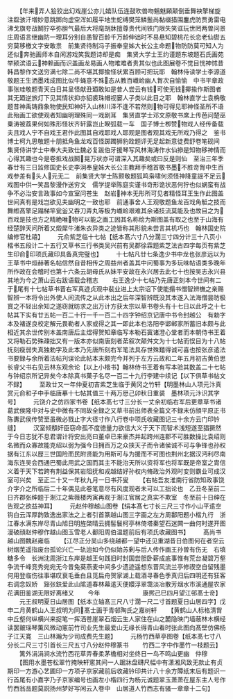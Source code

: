 <!-- { "loadSidebar": true } -->
　　【年来弄人狯狡出幻戏崖公亦儿嬉队伍连鼓吹兽吻魑魅頥颠倒垂舞袂擎梯旋注盌骇汗増妙意跳踯向虚空浑如履平地生蛇缚樊笼鳞鬛尚黏缀猎围鏖虎防贾勇雷电沸戈旗夸战鬭狞卒弥胆气最后大将麾胡牀擅尊贵代间铁门限失笑诓玩世罔两曽问景庄周语言继幽防一理耳分别自愚智百龄千万龄伸诎时不易悬知碧桃花长恋老仙辔五穷莫移檄文字安敢祟　前集贤待制冯子振奉皇姊大长公主命题物防防莫可知人为还似奔驰画师本自闲游戏笑我题诗却是痴　集贤大学士王约谨题东坡题石氏画苑举颍滨语云神赖画而识盖画龙易画人物难难者贵其似也此图展卷不觉目恍神怵昔韩昌黎作文送穷满七除二尚不堪其揶揄怪状累百顾可把玩耶　翰林侍读学士李源道敬题王生洒墨戏成图比似牛蝇意不殊态从教百巇崄幽人胷次自愉愉　中书平章政事张珪敬题青天白日其呈怪献丑廼敢如是昔人尝云有钱可使无钱揶揄作斯图者其无廼逆旅灯下见其情状抑亦貂裘珠帽视窭人子类以此目之耶　翰林直学士袁桷敬题昔神禹铸鼎象物使民知神奸入山林川泽不逢不若然则物可得见耶神怪圣所不语此殆画工欲使观者知幽明理殊同一戏剧耳　集贤直学士邓文原敬书席上传芭问楚巫乗涛被荔果何如殊形怪状齐轩露岂止睽弧载一车　国子博士栁赞物戏人经传备载夫且戏人宁不自戏王君作此图其自戏耶戏人耶观是图者观其戏无所戏乃得之　鉴书博士柯九思敬题十朋抵角鱼龙戏百怪踯躅狮豹跧题评无足起新意徒费舒卷笔砚间　集贤侍讲学士中奉大夫致仕魏必复跋伯牙援琴写风林海涛作水仙撡是知物移神情而心得其趣也今是卷抵戏战鬭晃万状亦可谓深入其趣矣或曰反是则仙　至治三年季春廿有三日监修国史长史李泂奉皇姊大长公主教拜手稽首敬书墨不胜竒胷中生百戏参差有头人元无二　前集贤大学士陈颢敬题狐鸣枭啸何须怪神降童謡不足云戏图中供一笑昌黎漫作送穷文　儒学提举陈庭实谨书竒形诡状恶何狞也似蜗蛮有战争不必治安言政事如今宣室问苍生　赵岩神本无形所可见者精怪耳王生作此图盖世间真有是戏岂欲见夫幽明之一致也耶　前通事舍人王观敬题鱼龙百戏角觝之技而舞縆髙擎足蹋梯竿瓮釡又吞刀弄丸等极为巇崄艰难其余诸技流莫能及也故目之为百戏是技也方之精絶唯物可以能之画工因其名称绘为斯图盖有取之也至于山海有经楚辞天问所着又燬犀牛渚朱衣异类之迹皆称其形貌未尝言其机巧也　翰林国史院编修官杜禧】
　　元俞紫芝临十七帖【纸本髙六寸八分濶三寸四分计三十八页小楷书五段计二十五行又草书三行书类吴兴前有吴郡徐霖题紫芝法古四字每页有紫芝生印俞印项氏藏印具备真完璧也】
　　十七帖凡廿七条逸少书中龙也张彦远以为王草书中烜赫著名帖信然自昔相传之周益州者盖其中问蜀事为多玩味帖语类多晚年所作政在会稽时也第十六条云胡母氏从妹平安故在永兴居去此七十也按吴志永兴县其地为今之萧山云右跋语载会稽志
　　右王逸少十七帖乃先唐正刻本今世间有二于尾有十七帖草书晋右军真迹贞观中裴业进上太宗诏下使能搨书僧智辨橅之亲赐智辨一本将令出外使人间流传之从此本出之后年深智辨既没其本遂入法海僧昙昉极寳之不轻出余知之遂窃就昉求之出万计方获太宗以草书卷头有十七日以此呼之十七帖其下实有廿五帖一百二十行一千一百二十四字钟绍京记唐中书令封越公　有勅字本及褚遂良校定解元畏勒者人家或得之其一即此本也洛阳李邯郸家所蓄旧本颇与此相近其余世传别本盖南唐后主煜得贺知章临写本勒石寘诸澄心堂者而本朝侍书王着又将勒石势殊疎拙又有一版本亦似南唐刻者苐叙次颠舛文为十七帖而悮目为十八帖抚刻瘦弱失真独勅字及此本乃先唐所刻右军笔法具存世殊囏得诚可喜也按张彦逺法书要録与余所着法帖刋误论此帖本末颇完今并列于左方云政和二年五月初吉黄伯思长睿父书右见云林东观余论【以上小楷书】翰林侍书王着有写本验其数盖二十七帖与钟绍京所记异矣今本除真书菓子名尽一百二十九行李建中续记【以下俱草书帖文不録】
　　至政廿又一年仲夏初吉紫芝生临于黄冈之竹轩【明墨林山人项元汴真赏元俞和子中手临唐摹十七帖其值三十两万厯己卯秋日重装　墨林项元汴识其字号】
　　元饶介之仿四家书卷【纸本髙七寸三分长一丈余初临右军后更章草书诸葛武侯隆中对与史中微有不同故全録之又草书前出师表全篇文不録末仿顔平原正书陈夀武侯传赞至虽微必戮止字大径寸作八行卷中项氏收藏图记三十余方云门印钤缝】
　　汉室倾頺奸臣窃命孤不度徳量力欲信大义于天下而智术浅短遂至猖獗然于今日志犹不息君谓计将安出亮曰董卓已来豪杰并起跨州连郡不可胜数操比袁绍则名微而众寡故能克绍以弱为强今日拥百万之众挟天子而令诸侯诚不可与争锋也孙权据有江东以歴三世国险而民附贤能为用斯可与为援而不可图也荆州北据汉沔利尽南海东连吴会西通巴蜀此用武之国而其主不能治天所以资将军也将军既是帝室之胄信义着于天下若跨有荆益保其岩阻抚和戎越结好孙权内脩政治外观时变则霸业可成汉室可兴矣　至正二十又一年秋九月一日书芥叟
　　【右帖吾友淮南行省防知政事饶介字介之所临后二十年偶见此卷笔意尽有风度观者未可以工拙论也　乙丑冬至前二日齐郡张绅题于淛江之紫薇楼丙寅再观于淛江官居之真实不欺室　冬至前十日绅在告观之欲益神耳】
　　元赵仲穆越山图卷【绢本髙七寸长三尺三寸作小山平逺空钩白云浑厚韵致逸出家法之上者引首篆越山图三字画之左方周鄱阳题小楷九行　浙江春水满东岸尽青山旭日明旌棨晴云拥髻鬟柯亭林倚塔秦望石迷闗一曲何时遂开图漫破顔赵仲穆作越山图玉雪老人鄱阳周伯温题前后有项氏收藏图书】
　　髙尚书越山图魏赵雍临
　　【江尽正分吴山多绕越都一望中还见重湖昔日伯图何在者空云树烟芜遥指废台孤论兴亡一轨迨如今仍似始苏剰与后人传作画王孙曽有伤无　右填糖多令　长洲沈周浙江东岸是越王句践旧时封国尝胆卧薪成底事惟有荒台凝碧万壑争流千峰竞秀宛宛无今昔兔葵燕麦中间多少遗迹遥想东晋风流兰亭修禊空自留残墨何用登临伤往事堪叹衰毛垂白且觅扁舟贺家湖上载酒寻春色季真归后四明还有狂客右调念奴娇　谿张鈇爱此山隂道春林幕逺天便嬛浮翠霭淡冶散芳烟水市溪通屋农家花满田鉴湖无限好离绪又
　　今年　　　　　　　康熈己巳四月望江邨髙士竒】
　　元王叔明夏日山居图【纸本立轴髙三尺八寸濶一尺二寸首题夏日山居四字】戊申二月黄鹤山人王叔明为同髙士画于青邨陶氏之嘉树轩
　　【黄鹤山人标格清胷中丘壑何纵横兴来捉笔一挥洒苍崖翠石烟云生人家住在山之麓隐映门墙蔽林木横经读罢皷瑶琴薫风微动窻前竹司业先生最爱山无缘长得青山看时张此图向髙壁仿佛杨子江天寛　三山林瀚为少司成费先生题】
　　元杨竹西草亭图卷【纸本髙七寸八分长二尺三寸引首长三尺五寸八分赵仲穆篆书
　　竹西二字中作墨竹一枝题云】
　　篱外涓涓涧水流竹西花草弄春柔茅檐相对坐终日一鸟不鸣山更幽　仲穆
　　【图用水墨苍松翠竹掩映轩窻其间一人踞牀盘礴尺幅中有潇湘风致无款止有贞期印一方游心艺圃印一方项子京家藏前后收藏钤印共计八十余方贉纸末后有题识一行首尾有小嘉字乃子京家编号也画左小楷四行为杨元诚题翠玉萧萧在屋东主人号作竹西翁品题莫説扬州梦好写闲云入卷中　山居道人竹西志有骚一章章十二句】
